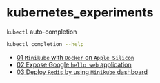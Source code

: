 # kubernetes_experiments

`kubectl` auto-completion

```bash
kubectl completion --help
```

- [01 `Minikube` with `Docker` on `Apple Silicon`](./01_minikube_docker_mac_m1.md)
- [02 Expose Google `hello web` application](./02_run_expose_hello_app.md)
- [03 Deploy `Redis` by using `Minikube` dashboard](./03_redis_by_dashboard.md)